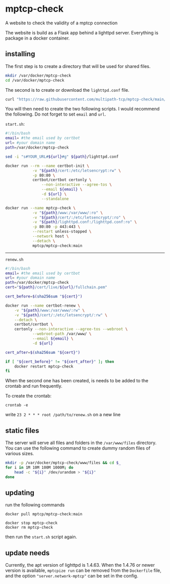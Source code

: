# mptcp-check
A website to check the validity of a mptcp connection

The website is build as a Flask app behind a lighttpd server.
Everything is package in a docker container.

## installing
The first step is to create a directory that will be used for shared files.
``` bash
mkdir /var/docker/mptcp-check
cd /var/docker/mptcp-check
```

The second is to create or download the `lighttpd.conf` file.
``` bash
curl "https://raw.githubusercontent.com/multipath-tcp/mptcp-check/main/lighttpd.conf" > lighttpd.conf
```

You will then need to create the two following scripts. I would recommend the following. Do not forget to set `email` and `url`.

`start.sh`:
``` bash
#!/bin/bash
email= #the email used by certbot
url= #your domain name
path=/var/docker/mptcp-check

sed -i "s#YOUR_URL#${url}#g" ${path}/lighttpd.conf

docker run --rm --name certbot-init \
            -v "${path}/cert:/etc/letsencrypt:rw" \
            -p 80:80 \
            certbot/certbot certonly \
                --non-interactive --agree-tos \
                --email ${email} \
                -d ${url} \
                --standalone

docker run --name mptcp-check \
            -v "${path}/www:/var/www/:ro" \
            -v "${path}/cert/:/etc/letsencrypt/:ro" \
            -v "${path}/lighttpd.conf:/lighttpd.conf:ro" \
            -p 80:80 -p 443:443 \
            --restart unless-stopped \
            --network host \
            --detach \
            mptcp/mptcp-check:main
```

------------------------------------
`renew.sh`
``` bash
#!/bin/bash
email= #the email used by certbot
url= #your domain name
path=/var/docker/mptcp-check
cert="${path}/cert/live/${url}/fullchain.pem"

cert_before=$(sha256sum "${cert}")

docker run --name certbot-renew \
    -v "${path}/www:/var/www/:rw" \
    -v "${path}/cert/:/etc/letsencrypt/:rw" \
    --detach \
    certbot/certbot \
    certonly --non-interactive --agree-tos --webroot \
            --webroot-path /var/www/ \
            --email ${email} \
            -d ${url}

cert_after=$(sha256sum "${cert}")

if [ "${cert_before}" != "${cert_after}" ]; then
    docker restart mptcp-check
fi
```
When the second one has been created, is needs to be added to the crontab and
run frequently.

To create the crontab:
```
crontab -e
```
write `23 2 * * * root /path/to/renew.sh` on a new line

## static files
The server will serve all files and folders in the `/var/www/files` directory.
You can use the following command to create dummy random files of various sizes.
```bash
mkdir -p /var/docker/mptcp-check/www/files && cd $_
for i in 1M 10M 100M 1000M; do
    head -c "${i}" /dev/urandom > "${i}"
done
```

## updating
run the following commands
```
docker pull mptcp/mptcp-check:main

docker stop mptcp-check
docker rm mptcp-check
```
then run the `start.sh` script again.

## update needs
Currently, the apt version of lighttpd is 1.4.63. When the 1.4.76 or newer version is available, `mptcpize run` can be removed from the `Dockerfile` file, and the option `"server.network-mptcp"` can be set in the config.